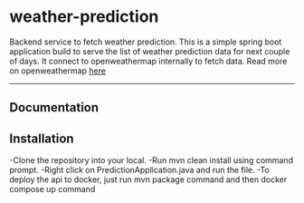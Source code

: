 # weather-prediction

Backend service to fetch weather prediction. This is a simple spring boot application build to serve the list of weather prediction data for next couple of days.
It connect to openweathermap internally to fetch data. Read more on openweathermap [here](https://openweathermap.org/)

---
## Documentation


## Installation
-Clone the repository into your local. 
-Run mvn clean install using command prompt. 
-Right click on PredictionApplication.java and run the file.
-To deploy the api to docker, just run mvn package command and then docker compose up command
 

